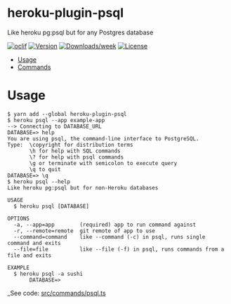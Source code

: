 heroku-plugin-psql
==================

Like heroku pg:psql but for any Postgres database

[![oclif](https://img.shields.io/badge/cli-oclif-brightgreen.svg)](https://oclif.io)
[![Version](https://img.shields.io/npm/v/heroku-plugin-psql.svg)](https://npmjs.org/package/heroku-plugin-psql)
[![Downloads/week](https://img.shields.io/npm/dw/heroku-plugin-psql.svg)](https://npmjs.org/package/heroku-plugin-psql)
[![License](https://img.shields.io/npm/l/heroku-plugin-psql.svg)](https://github.com/pganalyze/heroku-plugin-psql/blob/master/package.json)

<!-- toc -->
* [Usage](#usage)
* [Commands](#commands)
<!-- tocstop -->
# Usage
<!-- usage -->
```sh-session
$ yarn add --global heroku-plugin-psql
$ heroku psql --app example-app
--> Connecting to DATABASE_URL
DATABASE=> help
You are using psql, the command-line interface to PostgreSQL.
Type:  \copyright for distribution terms
       \h for help with SQL commands
       \? for help with psql commands
       \g or terminate with semicolon to execute query
       \q to quit
DATABASE=> \q
$ heroku psql --help
Like heroku pg:psql but for non-Heroku databases

USAGE
  $ heroku psql [DATABASE]

OPTIONS
  -a, --app=app        (required) app to run command against
  -r, --remote=remote  git remote of app to use
  --command=command    like --command (-c) in psql, runs single command and exits
  --file=file          like --file (-f) in psql, runs commands from a file and exits

EXAMPLE
  $ heroku psql -a sushi
       DATABASE=> 

```
<!-- usagestop -->

_See code: [src/commands/psql.ts](https://github.com/pganalyze/heroku-plugin-psql/blob/v0.0.0/src/commands/psql.ts)
<!-- commandsstop -->

